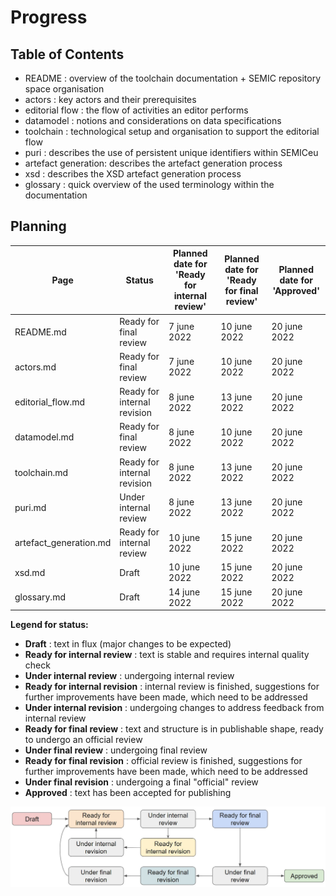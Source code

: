 # Progress 

## Table of Contents

 - README : overview of the toolchain documentation + SEMIC repository space organisation 
 - actors : key actors and their prerequisites
 - editorial flow : the flow of activities an editor performs
 - datamodel : notions and considerations on data specifications
 - toolchain : technological setup and organisation to support the editorial flow
 - puri : describes the use of persistent unique identifiers within SEMICeu
 - artefact generation: describes the artefact generation process
 - xsd : describes the XSD artefact generation process
 - glossary : quick overview of the used terminology within the documentation

## Planning

| Page | Status| Planned date for<BR>'Ready for internal review' | Planned date for<BR>'Ready for final review' | Planned date for <BR>'Approved' |
| ---- | ---- | ---- | ---- | ---- | 
| README.md | Ready for final review | 7 june 2022 | 10 june 2022 | 20 june 2022|
| actors.md | Ready for final review | 7 june 2022 | 10 june 2022 | 20 june 2022|
| editorial_flow.md | Ready for internal revision | 8 june 2022 | 13 june 2022 | 20 june 2022|
| datamodel.md | Ready for final review |  8 june 2022 | 10 june 2022 | 20 june 2022|
| toolchain.md | Ready for internal revision |  8 june 2022 | 13 june 2022 | 20 june 2022|
| puri.md | Under internal review | 8 june 2022 | 13 june 2022 | 20 june 2022|
| artefact_generation.md | Ready for internal review | 10 june 2022 | 15 june 2022 | 20 june 2022 |
| xsd.md | Draft  | 10 june 2022 | 15 june 2022 | 20 june 2022 |
| glossary.md | Draft | 14 june 2022 | 15 june 2022| 20 june 2022 |


**Legend for status:**

 - **Draft** : text in flux (major changes to be expected)
 - **Ready for internal review** : text is stable and requires internal quality check
 - **Under internal review** : undergoing internal review
 - **Ready for internal revision** : internal review is finished, suggestions for further improvements have been made, which need to be addressed
 - **Under internal revision** : undergoing changes to address feedback from internal review
 - **Ready for final review** : text and structure is in publishable shape, ready to undergo an official review
 - **Under final review** : undergoing final review
 - **Ready for final revision** : official review is finished, suggestions for further improvements have been made, which need to be addressed
 - **Under final revision** : undergoing a final "official" review
 - **Approved** : text has been accepted for publishing

![status-change-overview.jpg](./images/status-change-overview.jpg)
